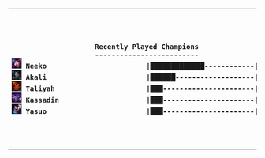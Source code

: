 <table><tr></tr><tr><th><pre>Recently Played Champions
-------------------------
<img src='square_champs/Neeko.png' alt='drawing' width='20'/> Neeko                        |█████████████------------|  50.00%
<img src='square_champs/Akali.png' alt='drawing' width='20'/> Akali                        |██████-------------------|  20.00%
<img src='square_champs/Taliyah.png' alt='drawing' width='20'/> Taliyah                      |███----------------------|  10.00%
<img src='square_champs/Kassadin.png' alt='drawing' width='20'/> Kassadin                     |███----------------------|  10.00%
<img src='square_champs/Yasuo.png' alt='drawing' width='20'/> Yasuo                        |███----------------------|  10.00%
</pre></th><th><pre>Most Played
-----------
<p align='center'><img src='loading_images/Neeko.png' alt='drawing' width='100'/></p>
</pre></th></tr></table>
